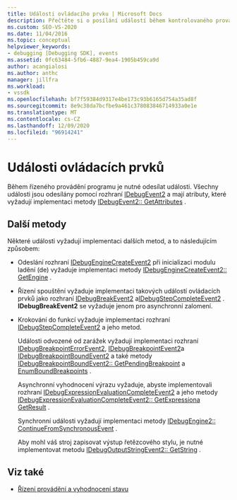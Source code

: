 ```yaml
---
title: Události ovládacího prvku | Microsoft Docs
description: Přečtěte si o posílání událostí během kontrolovaného provádění programu pomocí rozhraní IDebugEvent2.
ms.custom: SEO-VS-2020
ms.date: 11/04/2016
ms.topic: conceptual
helpviewer_keywords:
- debugging [Debugging SDK], events
ms.assetid: 0fc63484-5fb6-4887-9ea4-1905b459ca9d
author: acangialosi
ms.author: anthc
manager: jillfra
ms.workload:
- vssdk
ms.openlocfilehash: bf7f59384d9317e4be173c93b6165d754a35ad8f
ms.sourcegitcommit: 8e9c38da7bcfbe9a461c378083846714933a0e1e
ms.translationtype: MT
ms.contentlocale: cs-CZ
ms.lasthandoff: 12/09/2020
ms.locfileid: "96914241"
---
```

# <a name="control-events"></a>Události ovládacích prvků
Během řízeného provádění programu je nutné odesílat události. Všechny události jsou odesílány pomocí rozhraní [IDebugEvent2](../../extensibility/debugger/reference/idebugevent2.md) a mají atributy, které vyžadují implementaci metody [IDebugEvent2:: GetAttributes](../../extensibility/debugger/reference/idebugevent2-getattributes.md) .

## <a name="additional-methods"></a>Další metody
 Některé události vyžadují implementaci dalších metod, a to následujícím způsobem:

- Odeslání rozhraní [IDebugEngineCreateEvent2](../../extensibility/debugger/reference/idebugenginecreateevent2.md) při inicializaci modulu ladění (de) vyžaduje implementaci metody [IDebugEngineCreateEvent2:: GetEngine](../../extensibility/debugger/reference/idebugenginecreateevent2-getengine.md) .

- Řízení spouštění vyžaduje implementaci takových událostí ovládacích prvků jako rozhraní [IDebugBreakEvent2](../../extensibility/debugger/reference/idebugbreakevent2.md) a[IDebugStepCompleteEvent2](../../extensibility/debugger/reference/idebugstepcompleteevent2.md) . **IDebugBreakEvent2** se vyžaduje jenom pro asynchronní zalomení.

- Krokování do funkcí vyžaduje implementaci rozhraní [IDebugStepCompleteEvent2](../../extensibility/debugger/reference/idebugstepcompleteevent2.md) a jeho metod.

  Události odvozené od zarážek vyžadují implementaci rozhraní [IDebugBreakpointErrorEvent2](../../extensibility/debugger/reference/idebugbreakpointerrorevent2.md), [IDebugBreakpointEvent2](../../extensibility/debugger/reference/idebugbreakpointevent2.md)a [IDebugBreakpointBoundEvent2](../../extensibility/debugger/reference/idebugbreakpointboundevent2.md) a také metody [IDebugBreakpointBoundEvent2:: GetPendingBreakpoint](../../extensibility/debugger/reference/idebugbreakpointboundevent2-getpendingbreakpoint.md) a [EnumBoundBreakpoints](../../extensibility/debugger/reference/idebugbreakpointboundevent2-enumboundbreakpoints.md) .

  Asynchronní vyhodnocení výrazu vyžaduje, abyste implementovali rozhraní [IDebugExpressionEvaluationCompleteEvent2](../../extensibility/debugger/reference/idebugexpressionevaluationcompleteevent2.md) a jeho metody [IDebugExpressionEvaluationCompleteEvent2:: GetExpression](../../extensibility/debugger/reference/idebugexpressionevaluationcompleteevent2-getexpression.md)[a GetResult](../../extensibility/debugger/reference/idebugexpressionevaluationcompleteevent2-getresult.md) .

  Synchronní události vyžadují implementaci metody [IDebugEngine2:: ContinueFromSynchronousEvent](../../extensibility/debugger/reference/idebugengine2-continuefromsynchronousevent.md) .

  Aby mohl váš stroj zapisovat výstup řetězcového stylu, je nutné implementovat metodu [IDebugOutputStringEvent2:: GetString](../../extensibility/debugger/reference/idebugoutputstringevent2-getstring.md) .

## <a name="see-also"></a>Viz také
- [Řízení provádění a vyhodnocení stavu](../../extensibility/debugger/execution-control-and-state-evaluation.md)
